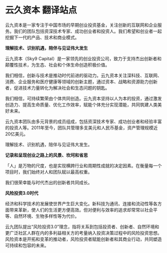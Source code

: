 # 

# 云久资本 翻译站点

云九资本是一家专注于中国市场的早期创业投资基金，关注创新的互联网和企业服务。我们的团队包括资深技术专家、成功创业者和投资人。我们希望和创业者一起挖掘下一代的产品、技术和商业模式。

**理解技术、识别机遇，陪伴与见证伟大发生**

云九资本（Sky9 Capital）是一家领先的创业投资公司，致力于支持杰出创新者和颠覆性技术，为生态、社会和个体生命创造积极价值。

我们相信，创新与技术是推动时代前进的驱动力。云九资本关注深科技、互联网、消费、企业服务和医疗健康等领域的创新主题，通过资本、战略和资源助力创新者，促进技术力量转化为解决社会和生态问题的钥匙。

我们相信，可持续繁荣由个体共同创造。云九资本坚持以人为本的投资，通过激发创造力、提高生命质量、优化工作效率，赋能个体充分实现潜能，共同筑建人类美好未来。

云九资本团队由多元背景的成员组成，包括资深技术专家、成功创业者和经验丰富的投资人等。2011年至今，团队共管理多支美元和人民币基金，资产管理规模近20亿美元。

理解技术、识别机遇，陪伴与见证伟大发生。

**记录和呈现创业之路上的风景、坎坷和省思**

「人」是万物的尺度，也是实现横跨行业和周期性成就的决定因素。在衡量每一个项目时，我们始终对人和团队赋以最高权重。

我们很荣幸能与时代杰出的创新者共同成长。

**风险投资3.0时代**

经济和科学技术的发展使世界产生巨大变化。新科技为通讯、连接和流动性等各方面带来革新，使人们的生活更方便高效。但对便利与效率的追求却常常以社会平等、自然环境、生物多样性等为代价。

云九团队提出“风险投资3.0”理念，指将关系到包括投资者、创新者、自然环境和更广泛社区人群在内的多利益相关方的考量纳入投资决策过程中的风险投资思想。风险资本是开拓和变革的推动者，风险投资者赋能创新者和其商业行动，共同塑造可持续和包容的未来。

